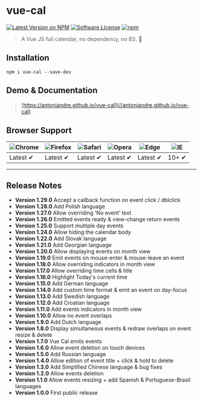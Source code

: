 # vue-cal

[![Latest Version on NPM](https://img.shields.io/npm/v/vue-cal.svg?style=flat-square)](https://npmjs.com/package/vue-cal)
[![Software License](https://img.shields.io/badge/license-MIT-brightgreen.svg?style=flat-square)](LICENSE.md)
[![npm](https://img.shields.io/npm/dt/vue-cal.svg?style=flat-square)](https://www.npmjs.com/package/vue-cal)

> A Vue JS full calendar, no dependency, no BS. :metal:

## Installation

```
npm i vue-cal --save-dev
```

## Demo & Documentation
> [https://antoniandre.github.io/vue-cal](//antoniandre.github.io/vue-cal)

## Browser Support
![Chrome](https://raw.github.com/alrra/browser-logos/master/src/chrome/chrome_48x48.png) | ![Firefox](https://raw.github.com/alrra/browser-logos/master/src/firefox/firefox_48x48.png) | ![Safari](https://raw.github.com/alrra/browser-logos/master/src/safari/safari_48x48.png) | ![Opera](https://raw.github.com/alrra/browser-logos/master/src/opera/opera_48x48.png) | ![Edge](https://raw.github.com/alrra/browser-logos/master/src/edge/edge_48x48.png) | ![IE](https://raw.github.com/alrra/browser-logos/master/src/archive/internet-explorer_9-11/internet-explorer_9-11_48x48.png) |
--- | --- | --- | --- | --- | --- |
Latest ✔ | Latest ✔ | Latest ✔ | Latest ✔ | Latest ✔ | 10+ ✔ |


___


## Release Notes

- __Version 1.29.0__ Accept a callback function on event click / dblclick
- __Version 1.28.0__ Add Polish language
- __Version 1.27.0__ Allow overriding 'No event' text
- __Version 1.26.0__ Emitted events ready &amp; view-change return events
- __Version 1.25.0__ Support multiple day events
- __Version 1.24.0__ Allow hiding the calendar body
- __Version 1.22.0__ Add Slovak language
- __Version 1.21.0__ Add Georgian language
- __Version 1.20.0__ Allow displaying events on month view
- __Version 1.19.0__ Emit events on mouse-enter &amp; mouse-leave an event
- __Version 1.18.0__ Allow overriding indicators in month view
- __Version 1.17.0__ Allow overriding time cells &amp; title
- __Version 1.16.0__ Highlight Today's current time
- __Version 1.15.0__ Add German language
- __Version 1.14.0__ Add custom time format &amp; emit an event on day-focus
- __Version 1.13.0__ Add Swedish language
- __Version 1.12.0__ Add Croatian language
- __Version 1.11.0__ Add events indicators in month view
- __Version 1.10.0__ Allow no event overlaps
- __Version 1.9.0__ Add Dutch language
- __Version 1.8.0__ Display simultaneous events &amp; redraw overlaps on event resize &amp; delete
- __Version 1.7.0__ Vue Cal emits events
- __Version 1.6.0__ Allow event deletion on touch devices
- __Version 1.5.0__ Add Russian language
- __Version 1.4.0__ Allow edition of event title + click &amp; hold to delete
- __Version 1.3.0__ Add Simplified Chinese language &amp; bug fixes
- __Version 1.2.0__ Allow events deletion
- __Version 1.1.0__ Allow events resizing + add Spanish &amp; Portuguese-Brasil languages
- __Version 1.0.0__ First public release
